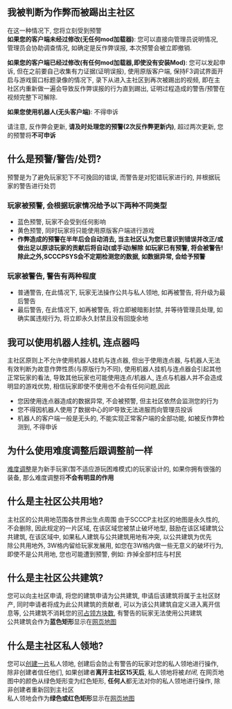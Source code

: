 ## 我被判断为作弊而被踢出主社区
在这一种情况下, 您将立刻受到预警  
**如果您的客户端未经过修改(无任何mod加载器)**: 您可以直接向管理员说明情况, 管理员会协助调查情况, 如确定是反作弊误报, 本次预警会被立即撤销.  
  
**如果您的客户端已经过修改(有任何mod加载器,即使没有安装Mod)**: 您可以发起申诉, 但在之前要自己收集有力证据(证明误报), 使用原版客户端, 保持F3调试界面开启与游戏窗口标题录像的情况下, 录下从进入主社区到再次被踢出的视频, 即在主社区内重新做一遍会导致反作弊误报的行为直到踢出, 证明过程造成的警告/预警在视频完整下可解除.  

**如果您使用机器人(无头客户端)**: 不得申诉  
  
请注意, 反作弊会更新, **请及时处理您的预警(2次反作弊更新内)**, 超过两次更新, 您的预警将**不可申诉**

## 什么是预警/警告/处罚?
预警是为了避免玩家犯下不可挽回的错误, 而警告是对犯错玩家进行的, 并根据玩家的警告进行处罚  
### 玩家被预警, 会根据玩家情况给予以下两种不同类型  
* 蓝色预警, 玩家不会受到任何影响  
* 黄色预警, 同时玩家将只能使用原版客户端进行游戏  
* **作弊造成的预警在半年后会自动消去, 当主社区认为您已意识到错误并改正/或做出足以原谅玩家的贡献后将自动(或手动)解除**
**如玩家已有预警, 将会被警告!**  
**除此之外,SCCCPSYS会不定期检测您的数据, 如数据异常, 会给予预警**  
### 玩家被警告, 警告有两种程度
* 普通警告, 在此情况下, 玩家无法操作公共与私人领地, 如再被警告, 将升级为最后警告  
* 最后警告, 在此情况下, 如再被警告, 将立即被暗影封禁, 并等待管理员处理, 如确实属违规行为, 将立即永久封禁且没有回旋余地  

## 我可以使用机器人挂机, 连点器吗
主社区原则上不允许使用机器人挂机与连点器, 但出于使用连点器, 与机器人无法有效判断为故意作弊性质(与原版行为不同), 使用机器人挂机与连点器会引起其他正常玩家的看法, 导致其他玩家也可能使用连点/机器人, 连点与机器人并不会造成明显的游戏优势, 相信玩家即使不使用也不会有任何问题,因此  
* 您因使用连点器造成的数据异常, 不会被预警, 但主社区依然会监测您的行为  
* 您不得因机器人使用了数据中心的IP导致无法进服而向管理员投诉  
* 机器人的客户端一般是无头的, 不能实现正常客户端的全部功能, 如被反作弊检测到, 不得申诉  

## 为什么使用难度调整后跟调整前一样
[难度调整](command/diffmod)是为新手玩家(暂不适应游玩困难模式)的玩家设计的, 如果你拥有很强的装备, 那么难度调整将**不会有明显的作用**

## 什么是主社区公共用地?
主社区的公共用地范围各世界出生点周围
由于SCCCP主社区的地图是永久性的, 不会删除, 因此规定的一片区域, 在该区域您被禁止破坏地型, 鼓励在该区域建筑公共建筑, 在该区域中, 如果私人建筑与公共建筑用地有冲突, 以公共建筑为优先  
除公共用地外, 3W格内留给玩家发展用, 如您在3W格内做一些无意义的破坏行为, 即使不是公共用地, 您也可能遭到预警, 例如: 炸掉全部村庄与村民  

## 什么是主社区公共建筑?
您可以向主社区申请, 将您的建筑申请为公共建筑, 申请后该建筑将属于主社区财产, 同时申请者将成为此公共建筑的贡献者, 可以为该公共建筑自定义进入离开信息等, 公共建筑不消耗您的[可占领方块数](command/landclaim), 有警告的玩家无法使用公共建筑  
公共建筑会作为**蓝色矩形**显示在[网页地图](netmap)

## 什么是主社区私人领地?
您可以[创建一片](command/landclaim)私人领地, 创建后会防止有警告的玩家对您的私人领地进行操作, 除非创建者信任他们, 如果创建者**离开主社区15天后**, 私人领地将被*封闭*, 在网页地图中的颜色从绿色矩形变为红色矩形, **任何人**都无法对你的私人领地进行操作, 除非创建者重新回到主社区  
私人领地会作为**绿色或红色矩形**显示在[网页地图](netmap)
